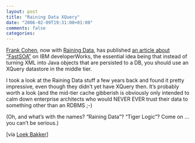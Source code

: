 ```yaml
---
layout: post
title: "Raining Data XQuery"
date: "2006-02-09T19:31:00+01:00"
comments: false
categories: 
---
```


<p><a href="http://www.pushtotest.com/thecohenblog/simpleblog_view">Frank Cohen</a>, now with <a href="http://www.rainingdata.com/">Raining Data</a>, has published <a href="http://www-128.ibm.com/developerworks/xml/library/x-accsoa/index.html?ca=drs-tp0606">an article about &#8220;FastSOA&#8221;</a> on IBM developerWorks, the essential idea being that instead of turning XML into Java objects that are persisted to a DB, you should use an XQuery datastore in the middle tier. </p>

<p>I took a look at the Raining Data stuff a few years back and found it pretty impressive, even though they didn&#8217;t yet have XQuery then. It&#8217;s probably worth a look (and the mid-tier cache gibberish is obviously only intended to calm down enterprise architects who would NEVER EVER trust their data to something other than an RDBMS ;-)</p>

<p>(Oh, and what&#8217;s with the names? &#8220;Raining Data&#8221;? &#8220;Tiger Logic&#8221;? Come on &#8230; you can&#8217;t be serious.)</p>

<p>[via <a href="http://loekb.blogspot.com/2006/02/fastsoa-nxd-has-entered-soa-building.html">Loek Bakker</a>]</p>


